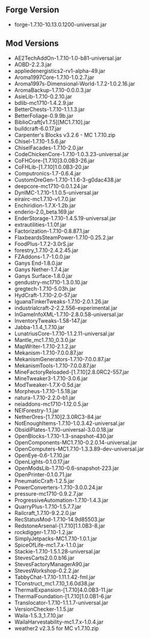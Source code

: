 ## Forge Version
* forge-1.7.10-10.13.0.1200-universal.jar

## Mod Versions
* AE2TechAddOn-1.7.10-1.0-b81-universal.jar
* AOBD-2.2.3.jar
* appliedenergistics2-rv1-alpha-49.jar
* Aroma1997Core-1.7.10-1.0.2.7.jar
* Aroma1997s-Dimensional-World-1.7.2-1.0.2.16.jar
* AromaBackup-1.7.10-0.0.0.3.jar
* AsieLib-1.7.10-0.2.10.jar
* bdlib-mc1710-1.4.2.9.jar
* BetterChests-1.7.10-1.1.1.3.jar
* BetterFoliage-0.9.9b.jar
* BiblioCraft[v1.7.5][MC1.7.10].jar
* buildcraft-6.0.17.jar
* Carpenter's Blocks v3.2.6 - MC 1.7.10.zip
* Chisel-1.7.10-1.5.6.jar
* ChiselFacades-1.7.10-2.0.jar
* CodeChickenCore-1.7.10-1.0.3.23-universal.jar
* CoFHCore-[1.7.10]3.0.0B3-26.jar
* CoFHLib-[1.7.10]1.0.0B3-20.jar
* Computronics-1.7-0.6.4.jar
* CustomOreGen-1.7.10-1.1.6-3-g0dac438.jar
* deepcore-mc1710-0.0.1.24.jar
* DynIMC-1.7.10-1.1.0.5-universal.jar
* eirairc-mc1.7.10-v1.7.0.jar
* Enchiridion-1.7.X-1.2b.jar
* enderio-2.0_beta.169.jar
* EnderStorage-1.7.10-1.4.5.19-universal.jar
* extrautilities-1.1.0f.jar
* Factorization-1.7.10-0.8.87.1.jar
* FlaxbeardsSteamPower-1.7.10-0.25.2.jar
* FoodPlus-1.7.2-3.0rS.jar
* forestry_1.7.10-2.4.2.45.jar
* FZAddons-1.7-1.0.0.jar
* Ganys End-1.8.0.jar
* Ganys Nether-1.7.4.jar
* Ganys Surface-1.8.0.jar
* gendustry-mc1710-1.3.0.10.jar
* gregtech-1.7.10-5.03h.jar
* HydCraft-1.7.10-2.0-57.jar
* IguanaTinkerTweaks-1.7.10-2.0.1.26.jar
* industrialcraft-2-2.2.556-experimental.jar
* InGameInfoXML-1.7.10-2.8.0.58-universal.jar
* InventoryTweaks-1.58-147.jar
* Jabba-1.1.4_1.7.10.jar
* LunatriusCore-1.7.10-1.1.2.11-universal.jar
* Mantle_mc1.7.10_0.3.0.jar
* MapWriter-1.7.10-2.1.2.jar
* Mekanism-1.7.10-7.0.0.87.jar
* MekanismGenerators-1.7.10-7.0.0.87.jar
* MekanismTools-1.7.10-7.0.0.87.jar
* MineFactoryReloaded-[1.7.10]2.8.0RC2-557.jar
* MineTweaker3-1.7.10-3.0.6.jar
* ModTweaker-1.7.X-0.5d.jar
* Morpheus-1.7.10-1.5.18.jar
* natura-1.7.10-2.2.0-b1.jar
* neiaddons-mc1710-1.12.0.5.jar
* NEIForestry-1.1.jar
* NetherOres-[1.7.10]2.3.0RC3-84.jar
* NotEnoughItems-1.7.10-1.0.3.42-universal.jar
* ObsidiPlates-1.7.10-universal-3.0.0.18.jar
* OpenBlocks-1.7.10-1.3-snapshot-430.jar
* OpenComponents-MC1.7.10-0.2.0.14-universal.jar
* OpenComputers-MC1.7.10-1.3.3.89-dev-universal.jar
* OpenEye-0.6-1.7.10.jar
* OpenLights-0.1.0.17.jar
* OpenModsLib-1.7.10-0.6-snapshot-223.jar
* OpenPrinter-0.1.0.71.jar
* PneumaticCraft-1.2.5.jar
* PowerConverters-1.7.10-3.0.0.24.jar
* pressure-mc1710-0.9.2.7.jar
* ProgressiveAutomation-1.7.10-1.4.3.jar
* QuarryPlus-1.7.10-1.5.7.7.jar
* Railcraft_1.7.10-9.2.2.0.jar
* RecStatusMod-1.7.10-14.9d85503.jar
* RedstoneArsenal-[1.7.10]1.1.0B3-8.jar
* rockdigger-1.7.10-1.2.jar
* SimplyJetpacks-MC1.7.10-1.0.1.jar
* SpiceOfLife-mc1.7.x-1.1.0.jar
* Stackie-1.7.10-1.5.1.28-universal.jar
* StevesCarts2.0.0.b16.jar
* StevesFactoryManagerA90.jar
* StevesWorkshop-0.2.2.jar
* TabbyChat-1.7.10-1.11.1.42-fml.jar
* TConstruct_mc1.7.10_1.6.0d38.jar
* ThermalExpansion-[1.7.10]4.0.0B3-11.jar
* ThermalFoundation-[1.7.10]1.0.0B1-6.jar
* Translocator-1.7.10-1.1.1.7-universal.jar
* VersionChecker-1.1.5.jar
* Waila-1.5.3_1.7.10.jar
* WailaHarvestability-mc1.7.x-1.0.4.jar
* weather2 v2.3.5 for MC v1.7.10.zip
